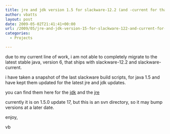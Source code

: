 ```yaml
---
title: jre and jdk version 1.5 for slackware-12.2 (and -current for that matter)
author: vbatts
layout: post
date: 2009-05-02T21:41:41+00:00
url: /2009/05/jre-and-jdk-version-15-for-slackware-122-and-current-for-that-matter/
categories:
  - Projects

---
```

due to my current line of work, i am not able to completely migrate to the latest stable java, version 6, that ships with slackware-12.2 and slackware-current.
  
i have taken a snapshot of the last slackware build scripts, for java 1.5 and have kept them updated for the latest jre and jdk updates.
  
you can find them here for the [jdk][1] and the [jre][2]

currently it is on 1.5.0 update 17, but this is an svn directory, so it may bump versions at a later date.

enjoy,

vb

 [1]: http://blog.hashbangbash.com/pub/src/SlackBuilds/projects/jdk-1.5/
 [2]: http://blog.hashbangbash.com/pub/src/SlackBuilds/projects/jre-1.5/